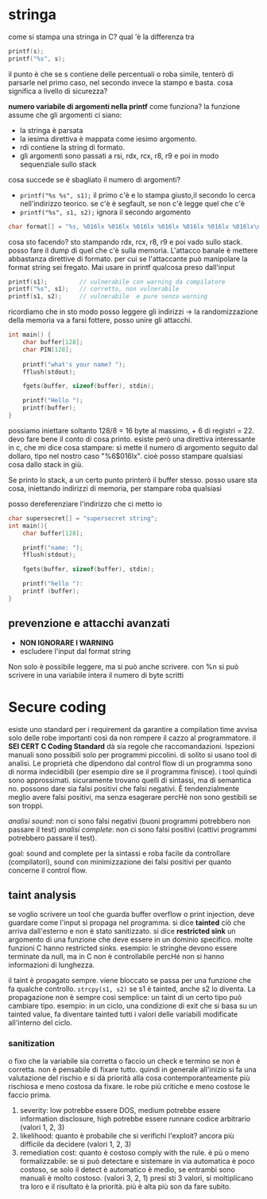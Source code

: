 # stringa
come si stampa una stringa in C?
qual 'è la differenza tra 

```c
printf(s);
printf("%s", s);
```
il punto è che se s contiene delle percentuali o roba simile, tenterò di parsarle nel primo caso, nel secondo invece la stampo e basta. cosa significa a livello di sicurezza?

**numero variabile di argomenti nella printf** come funziona?
la funzione assume che gli argomenti ci siano:
- la stringa è parsata
- la iesima direttiva è mappata come iesimo argomento.
- rdi contiene la string di formato.
- gli argomenti sono passati a rsi, rdx, rcx, r8, r9 e poi in modo sequenziale sullo stack

cosa succede se è sbagliato il numero di argomenti?
- `printf("%s %s", s1);` il primo c'è e lo stampa giusto,il secondo lo cerca nell'indirizzo teorico. se c'è è segfault, se non c'è legge quel che c'è
- `printf("%s", s1, s2);` ignora il secondo argomento

```c
char format[] = "%s, %016lx %016lx %016lx %016lx %016lx %016lx %016lx\n"
```

cosa sto facendo? sto stampando rdx, rcx, r8, r9 e poi vado sullo stack. posso fare il dump di quel che c'è sulla memoria. 
L'attacco banale è mettere abbastanza direttive di formato. 
per cui se l'attaccante può manipolare la format string sei fregato. Mai usare in printf qualcosa preso dall'input
```c
printf(s1);         // vulnerabile con warning da compilatore
printf("%s", s1);   // corretto, non vulnerabile
printf(s1, s2);     // vulnerabile  e pure senza warning
```
ricordiamo che in sto modo posso leggere gli indirizzi -> la randomizzazione della memoria va a farsi fottere, posso unire gli attacchi.
```c
int main() {
    char buffer[128];
    char PIN[128];
    
    printf("what's your name? ");
    fflush(stdout);

    fgets(buffer, sizeof(buffer), stdin);

    printf("Hello ");
    printf(buffer); 
}
```
possiamo iniettare soltanto 128/8 = 16 byte al massimo, + 6 di registri = 22. devo fare bene il conto di cosa printo.
esiste però una direttiva interessante in c, che mi dice cosa stampare: si mette il numero di argomento seguito dal dollaro, tipo nel nostro caso "%6$016lx". cioè posso stampare qualsiasi cosa dallo stack in giù.

Se printo lo stack, a un certo punto printerò il buffer stesso. posso usare sta cosa, iniettando indirizzi di memoria, per stampare roba qualsiasi

posso dereferenziare l'indirizzo che ci metto io
```c
char supersecret[] = "supersecret string";
int main(){
    char buffer[128];

    printf("name: ");
    fflush(stdout);

    fgets(buffer, sizeof(buffer), stdin);

    printf("hello "):
    printf (buffer);
}
```
## prevenzione e attacchi avanzati
- **NON IGNORARE I WARNING**
- escludere l'input dal format string

Non solo è possibile leggere, ma si può anche scrivere. con %n si può scrivere in una variabile intera il numero di byte scritti

# Secure coding
esiste uno standard per i requirement da garantire a compilation time avvisa solo delle robe importanti così da non rompere il cazzo al programmatore. il **SEI CERT C Coding Standard** dà sia regole che raccomandazioni.
Ispezioni manuali sono possibili solo per programmi piccolini. di solito si usano tool di analisi. Le proprietà che dipendono dal control flow di un programma sono di norma indecidibili  (per esempio dire se il programma finisce). i tool quindi sono approssimati. sicuramente trovano quelli di sintassi, ma di semantica no. 
possono dare sia falsi positivi che falsi negativi. È tendenzialmente meglio avere falsi positivi, ma senza esagerare percHé non sono gestibili se son troppi.

*analisi sound*: non ci sono falsi negativi (buoni programmi potrebbero non passare il test)
*analisi complete*: non ci sono falsi positivi (cattivi programmi potrebbero passare il test). 

goal: sound and complete per la sintassi e roba facile da controllare (compilatori), sound con minimizzazione dei falsi positivi per quanto concerne il control flow.

## taint analysis
se voglio scrivere un tool che guarda buffer overflow o print injection, deve guardare come l'input si propaga nel programma. si dice **tainted** ciò che arriva dall'esterno e non è stato sanitizzato. si dice **restricted sink** un argomento di una funzione che deve essere in un dominio specifico.
molte funzioni C hanno restricted sinks.
esempio: le stringhe devono essere terminate da null, ma in C non è controllabile percHé non si hanno informazioni di lunghezza.

il taint è propagato sempre. viene bloccato se passa per una funzione che fa qualche controllo.
`strcpy(s1, s2)` se s1 è tainted, anche s2 lo diventa.
La propagazione non è sempre così semplice: un taint di un certo tipo può cambiare tipo. 
esempio: in un ciclo, una condizione di exit che si basa su un tainted value, fa diventare tainted tutti i valori delle variabili modificate all'interno del ciclo.

### sanitization
o fixo che la variabile sia corretta o faccio un check e termino se non è corretta. 
non è pensabile di fixare tutto. quindi in generale all'inizio si fa una valutazione del rischio e si dà priorità alla cosa contemporanteamente più rischiosa e meno costosa da fixare.
le robe più critiche e meno costose le faccio prima.
1. severity: low potrebbe essere DOS, medium potrebbe essere information disclosure, high potrebbe essere runnare codice arbitrario (valori 1, 2, 3)
2. likelihood: quanto è probabile che si verifichi l'exploit? ancora più difficile da decidere (valori 1, 2, 3)
3. remediation cost: quanto è costoso comply with the rule. è pù o meno formalizzabile: se si può detectare e sistemare in via automatica è poco costoso, se solo il detect è automatico è medio, se entrambi sono manuali è molto costoso. (valori 3, 2, 1) 
presi sti 3 valori, si moltiplicano tra loro e il risultato è la priorità. più è alta più son da fare subito. 
 